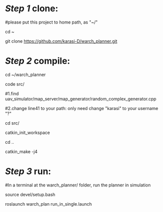 # *Step 1*  clone:
  #please put this project to home path, as "~/"

  cd ~
  
  git clone https://github.com/karasi-D/warch_planner.git
# *Step 2*  compile:
  cd ~/warch_planner
  
  code src/
  
  #1.find uav_simulator/map_server/map_generator/random_complex_generator.cpp 
  
  #2.change line41 to your path: only need change "karasi" to your username "?"
  
  cd src/
  
  catkin_init_workspace
  
  cd ..
  
  catkin_make -j4
# *Step 3*  run:
  
  #In a terminal at the warch_planner/ folder, run the planner in simulation
  
  source devel/setup.bash
  
  roslaunch warch_plan run_in_single.launch
